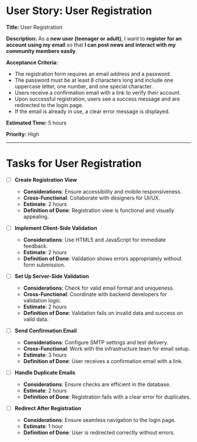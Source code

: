 # User Story: User Registration

**Title:** User Registration

**Description:**
As a **new user (teenager or adult)**, I want to **register for an account using my email** so that **I can post news and interact with my community members easily**.

**Acceptance Criteria:**
- The registration form requires an email address and a password.
- The password must be at least 8 characters long and include one uppercase letter, one number, and one special character.
- Users receive a confirmation email with a link to verify their account.
- Upon successful registration, users see a success message and are redirected to the login page.
- If the email is already in use, a clear error message is displayed.

**Estimated Time:** 5 hours

**Priority:** High

---

# Tasks for User Registration
- [ ] **Create Registration View**
  - **Considerations**: Ensure accessibility and mobile responsiveness.
  - **Cross-Functional**: Collaborate with designers for UI/UX.
  - **Estimate**: 2 hours
  - **Definition of Done**: Registration view is functional and visually appealing.

- [ ] **Implement Client-Side Validation**
  - **Considerations**: Use HTML5 and JavaScript for immediate feedback.
  - **Estimate**: 2 hours
  - **Definition of Done**: Validation shows errors appropriately without form submission.

- [ ] **Set Up Server-Side Validation**
  - **Considerations**: Check for valid email format and uniqueness.
  - **Cross-Functional**: Coordinate with backend developers for validation logic.
  - **Estimate**: 2 hours
  - **Definition of Done**: Validation fails on invalid data and success on valid data.

- [ ] **Send Confirmation Email**
  - **Considerations**: Configure SMTP settings and test delivery.
  - **Cross-Functional**: Work with the infrastructure team for email setup.
  - **Estimate**: 3 hours
  - **Definition of Done**: User receives a confirmation email with a link.

- [ ] **Handle Duplicate Emails**
  - **Considerations**: Ensure checks are efficient in the database.
  - **Estimate**: 2 hours
  - **Definition of Done**: Registration fails with a clear error for duplicates.

- [ ] **Redirect After Registration**
  - **Considerations**: Ensure seamless navigation to the login page.
  - **Estimate**: 1 hour
  - **Definition of Done**: User is redirected correctly without errors.
